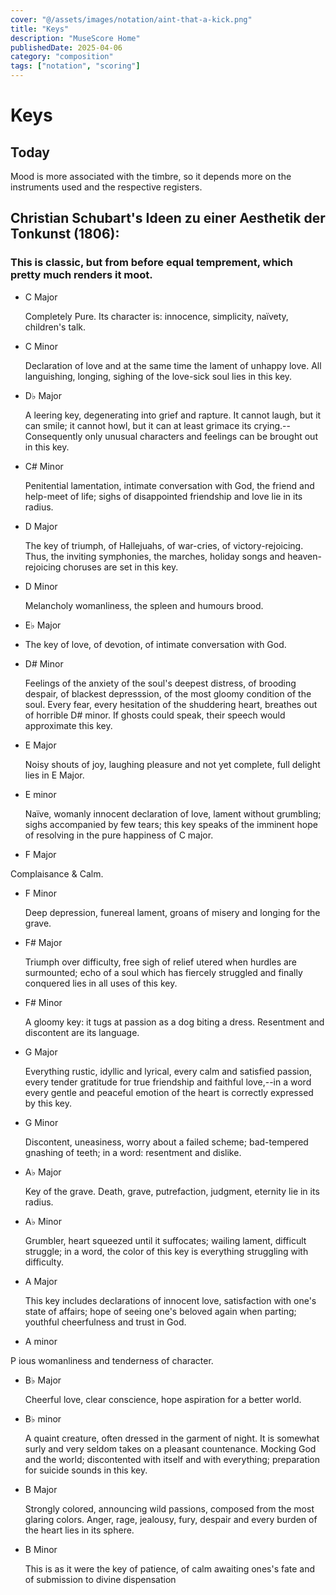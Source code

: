 ```yaml
---
cover: "@/assets/images/notation/aint-that-a-kick.png"
title: "Keys"
description: "MuseScore Home"
publishedDate: 2025-04-06
category: "composition"
tags: ["notation", "scoring"]
---
```


# Keys

## Today

Mood is more associated with the timbre, so it depends more on the instruments used and the respective registers.


## Christian Schubart's Ideen zu einer Aesthetik der Tonkunst (1806):

### This is classic, but from before equal temprement, which pretty much renders it moot.

- C Major

    Completely Pure. Its character is: innocence, simplicity, naïvety, children's talk.

- C Minor

    Declaration of love and at the same time the lament of unhappy love. All languishing, longing, sighing of the love-sick soul lies in this key.

- D♭ Major

    A leering key, degenerating into grief and rapture. It cannot laugh, but it can smile; it cannot howl, but it can at least grimace its crying.--Consequently only unusual characters and feelings can be brought out in this key.

- C# Minor

    Penitential lamentation, intimate conversation with God, the friend and help-meet of life; sighs of disappointed friendship and love lie in its radius.

- D Major

    The key of triumph, of Hallejuahs, of war-cries, of victory-rejoicing. Thus, the inviting symphonies, the marches, holiday songs and heaven-rejoicing choruses are set in this key.

- D Minor

    Melancholy womanliness, the spleen and humours brood.

- E♭ Major

- The key of love, of devotion, of intimate conversation with God.

- D# Minor

    Feelings of the anxiety of the soul's deepest distress, of brooding despair, of blackest depresssion, of the most gloomy condition of the soul. Every fear, every hesitation of the shuddering heart, breathes out of horrible D# minor. If ghosts could speak, their speech would approximate this key.

- E Major

    Noisy shouts of joy, laughing pleasure and not yet complete, full delight lies in E Major.

- E minor

    Naïve, womanly innocent declaration of love, lament without grumbling; sighs accompanied by few tears; this key speaks of the imminent hope of resolving in the pure happiness of C major. 

- F Major

Complaisance & Calm.

- F Minor

    Deep depression, funereal lament, groans of misery and longing for the grave.

- F# Major

    Triumph over difficulty, free sigh of relief utered when hurdles are surmounted; echo of a soul which has fiercely struggled and finally conquered lies in all uses of this key.

- F# Minor

    A gloomy key: it tugs at passion as a dog biting a dress. Resentment and discontent are its language.

- G Major

    Everything rustic, idyllic and lyrical, every calm and satisfied passion, every tender gratitude for true friendship and faithful love,--in a word every gentle and peaceful emotion of the heart is correctly expressed by this key.

- G Minor 

    Discontent, uneasiness, worry about a failed scheme; bad-tempered gnashing of teeth; in a word: resentment and dislike.

- A♭ Major

    Key of the grave. Death, grave, putrefaction, judgment, eternity lie in its radius.

- A♭ Minor

    Grumbler, heart squeezed until it suffocates; wailing lament, difficult struggle; in a word, the color of this key is everything struggling with difficulty.

- A Major

    This key includes declarations of innocent love, satisfaction with one's state of affairs; hope of seeing one's beloved again when parting; youthful cheerfulness and trust in God.

- A minor

P   ious womanliness and tenderness of character.

- B♭ Major

    Cheerful love, clear conscience, hope aspiration for a better world.

- B♭ minor

    A quaint creature, often dressed in the garment of night. It is somewhat surly and very seldom takes on a pleasant countenance. Mocking God and the world; discontented with itself and with everything; preparation for suicide sounds in this key.

- B Major

    Strongly colored, announcing wild passions, composed from the most glaring colors. Anger, rage, jealousy, fury, despair and every burden of the heart lies in its sphere.

- B Minor

    This is as it were the key of patience, of calm awaiting ones's fate and of submission to divine dispensation